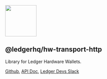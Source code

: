 <img src="https://user-images.githubusercontent.com/211411/34776833-6f1ef4da-f618-11e7-8b13-f0697901d6a8.png" height="100" />

## @ledgerhq/hw-transport-http

Library for Ledger Hardware Wallets.

[Github](https://github.com/LedgerHQ/ledgerjs/),
[API Doc](https://ledgerjs.netlify.com/),
[Ledger Devs Slack](https://ledger-dev.slack.com/)
